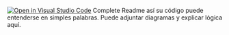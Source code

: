 [![Open in Visual Studio Code](https://classroom.github.com/assets/open-in-vscode-2e0aaae1b6195c2367325f4f02e2d04e9abb55f0b24a779b69b11b9e10269abc.svg)](https://classroom.github.com/online_ide?assignment_repo_id=15505676&assignment_repo_type=AssignmentRepo)
Complete Readme así su código puede entenderse en simples palabras. Puede adjuntar diagramas y explicar lógica aquí. 

